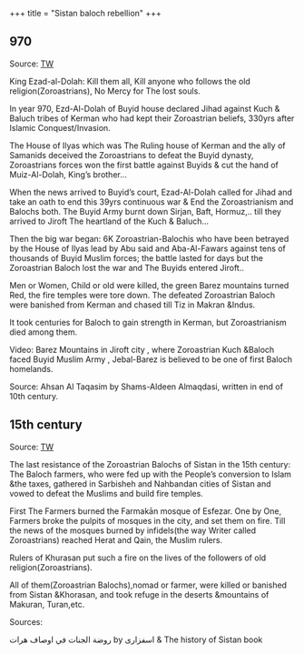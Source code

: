 +++
title = "Sistan baloch rebellion"
+++

## 970
Source: [TW](https://twitter.com/Javidbalochi/status/1774800305424613790)


King Ezad-al-Dolah: Kill them all, Kill anyone who follows the old religion(Zoroastrians), No Mercy for The lost souls.

In year 970, Ezd-Al-Dolah of Buyid house declared Jihad against Kuch & Baluch tribes of Kerman who had kept their Zoroastrian beliefs, 330yrs after  Islamic Conquest/Invasion.

The House of Ilyas which was The Ruling house of Kerman and the ally of Samanids deceived the Zoroastrians to defeat the Buyid dynasty, Zoroastrians forces won the first battle against Buyids & cut the hand of Muiz-Al-Dolah, King’s brother…

When the news arrived to Buyid’s court, Ezad-Al-Dolah called for Jihad and take an oath to end this 39yrs continuous war & End the Zoroastrianism and Balochs both. The Buyid Army burnt down Sirjan, Baft, Hormuz,.. till they arrived to Jiroft The heartland of the Kuch & Baluch…

Then the big war began: 6K Zoroastrian-Balochis who have been betrayed by the House of Ilyas lead by Abu said and Aba-Al-Fawars against tens of thousands of Buyid Muslim forces; the battle lasted for days but the Zoroastrian Baloch lost the war and The Buyids entered Jiroft.. 

Men or Women, Child or old were killed, the green Barez mountains turned Red, the fire temples were tore down.
The defeated Zoroastrian Baloch were banished from Kerman and chased till Tiz in Makran &Indus.

It took centuries for Baloch to gain strength in Kerman, but  Zoroastrianism died among them.

Video: Barez Mountains in Jiroft city , where Zoroastrian Kuch &Baloch faced Buyid Muslim Army , Jebal-Barez is believed to be one of first Baloch homelands.

Source: Ahsan Al Taqasim by Shams-Aldeen Almaqdasi, written in end of 10th century.


## 15th century
Source: [TW](https://twitter.com/Javidbalochi/status/1746996655348461666)


The last resistance of the Zoroastrian Balochs of Sistan in the 15th century:
The Baloch farmers, who were fed up with the People’s conversion to Islam &the taxes, gathered in Sarbisheh and Nahbandan cities of Sistan and vowed to defeat the Muslims and build fire temples.

First The Farmers burned the Farmakān mosque of Esfezar. One by One, Farmers broke the pulpits of mosques in the city, and set them on fire. Till the news of the mosques burned by infidels(the way Writer called Zoroastrians) reached Herat and Qain, the Muslim rulers. 

Rulers of Khurasan put such a fire on the lives of the followers of old religion(Zoroastrians).

All of them(Zoroastrian Balochs),nomad or farmer, were killed or banished from Sistan &Khorasan, and took refuge in the deserts &mountains of Makuran, Turan,etc.

Sources:

روضة الجنات في اوصاف هرات by اسفزاری
&
The history of Sistan book